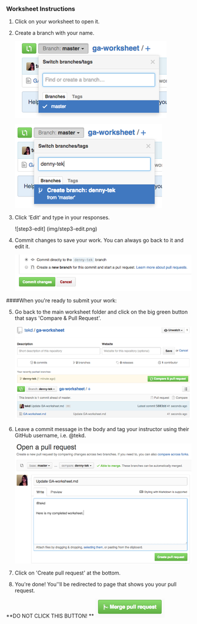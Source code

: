 ### Worksheet Instructions

1. Click on your worksheet to open it.

2. Create a branch with your name.

   ![step1-switch-branch](img/step1-switch-branch.png) 

   ![step2-create-branch](img/step2-create-branch.png)

3. Click 'Edit' and type in your responses.

    ![step3-edit] (img/step3-edit.png)

4. Commit changes to save your work. You can always go back to it and edit it.

    ![step-4-commit-changes](img/step4-commit-changes.png)

####When you're ready to submit your work:

5. Go back to the main worksheet folder and click on the big green button that says 'Compare & Pull Request'.

    ![step-5-pull-request](img/step5-pull-request.png)

6. Leave a commit message in the body and tag your instructor using their GitHub username, i.e. @tekd.

    ![step6-leave-comment](img/step6-leave-comment.png)

7. Click on 'Create pull request' at the bottom.

8. You're done! You''ll be redirected to page that shows you your pull request.

**DO NOT CLICK THIS BUTTON! **
  ![merge-pull-request](img/merge-pull-request.png) 




